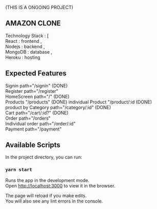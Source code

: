(THIS IS A ONGOING PROJECT)
## AMAZON CLONE
Technology Stack : [  
    React : frontend ,  
    Nodejs : backend ,  
    MongoDB : database ,  
    Heroku : hosting  


## Expected Features 
Signin  path="/signin"  (DONE)  
Register path="/register"    
HomeScreen  path="/"  (DONE)  
Products "/products"   (DONE)
individual Product "/product/:id  (DONE)  
product by Category path="/category/:id"  (DONE)  
Cart path="/cart/:id?"  (DONE)  
Order path="/orders"     
Individual order path="/order/:id"     
Payment path="/payment"    


## Available Scripts

In the project directory, you can run:

### `yarn start`

Runs the app in the development mode.<br />
Open [http://localhost:3000](http://localhost:3000) to view it in the browser.

The page will reload if you make edits.<br />
You will also see any lint errors in the console.

